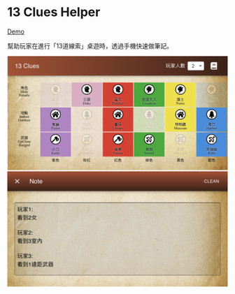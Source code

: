 # 13 Clues Helper

[Demo](https://timingjl.github.io/13_clues_helper/)


幫助玩家在進行「13道線索」桌遊時，透過手機快速做筆記。

![main grid](src/assets/demo/main_grid.jpg)
![note demo](src/assets/demo/note_demo.jpg)